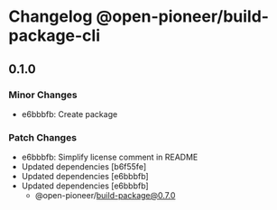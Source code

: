 # Changelog @open-pioneer/build-package-cli

## 0.1.0

### Minor Changes

-   e6bbbfb: Create package

### Patch Changes

-   e6bbbfb: Simplify license comment in README
-   Updated dependencies [b6f55fe]
-   Updated dependencies [e6bbbfb]
-   Updated dependencies [e6bbbfb]
    -   @open-pioneer/build-package@0.7.0
